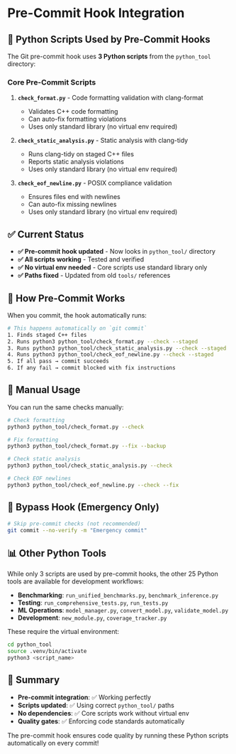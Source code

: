 # Pre-Commit Hook Integration

## 🔧 Python Scripts Used by Pre-Commit Hooks

The Git pre-commit hook uses **3 Python scripts** from the `python_tool` directory:

### Core Pre-Commit Scripts
1. **`check_format.py`** - Code formatting validation with clang-format
   - Validates C++ code formatting
   - Can auto-fix formatting violations
   - Uses only standard library (no virtual env required)

2. **`check_static_analysis.py`** - Static analysis with clang-tidy  
   - Runs clang-tidy on staged C++ files
   - Reports static analysis violations
   - Uses only standard library (no virtual env required)

3. **`check_eof_newline.py`** - POSIX compliance validation
   - Ensures files end with newlines
   - Can auto-fix missing newlines
   - Uses only standard library (no virtual env required)

## ✅ Current Status

- **✅ Pre-commit hook updated** - Now looks in `python_tool/` directory
- **✅ All scripts working** - Tested and verified
- **✅ No virtual env needed** - Core scripts use standard library only
- **✅ Paths fixed** - Updated from old `tools/` references

## 🏃 How Pre-Commit Works

When you commit, the hook automatically runs:

```bash
# This happens automatically on `git commit`
1. Finds staged C++ files
2. Runs python3 python_tool/check_format.py --check --staged
3. Runs python3 python_tool/check_static_analysis.py --check --staged  
4. Runs python3 python_tool/check_eof_newline.py --check --staged
5. If all pass → commit succeeds
6. If any fail → commit blocked with fix instructions
```

## 🔧 Manual Usage

You can run the same checks manually:

```bash
# Check formatting
python3 python_tool/check_format.py --check

# Fix formatting  
python3 python_tool/check_format.py --fix --backup

# Check static analysis
python3 python_tool/check_static_analysis.py --check

# Check EOF newlines
python3 python_tool/check_eof_newline.py --check --fix
```

## 🚫 Bypass Hook (Emergency Only)

```bash
# Skip pre-commit checks (not recommended)
git commit --no-verify -m "Emergency commit"
```

## 📊 Other Python Tools

While only 3 scripts are used by pre-commit hooks, the other 25 Python tools are available for development workflows:

- **Benchmarking**: `run_unified_benchmarks.py`, `benchmark_inference.py`
- **Testing**: `run_comprehensive_tests.py`, `run_tests.py`
- **ML Operations**: `model_manager.py`, `convert_model.py`, `validate_model.py`
- **Development**: `new_module.py`, `coverage_tracker.py`

These require the virtual environment:
```bash
cd python_tool
source .venv/bin/activate
python3 <script_name>
```

## 🎯 Summary

- **Pre-commit integration**: ✅ Working perfectly  
- **Scripts updated**: ✅ Using correct `python_tool/` paths
- **No dependencies**: ✅ Core scripts work without virtual env
- **Quality gates**: ✅ Enforcing code standards automatically

The pre-commit hook ensures code quality by running these Python scripts automatically on every commit!